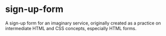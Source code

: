 # sign-up-form
A sign-up form for an imaginary service, originally created as a practice on intermediate HTML and CSS concepts, especially HTML forms.
